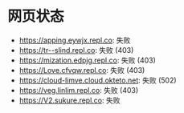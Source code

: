 # 网页状态
- https://apping.eywjx.repl.co: 失败
- https://tr--slind.repl.co: 失败 (403)
- https://mization.edpjg.repl.co: 失败 (403)
- https://Love.cfvqw.repl.co: 失败 (403)
- https://cloud-limve.cloud.okteto.net: 失败 (502)
- https://veg.linlim.repl.co: 失败 (403)
- https://V2.sukure.repl.co: 失败
